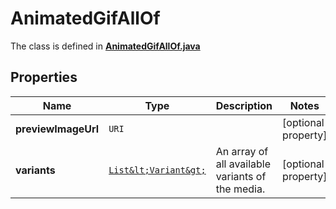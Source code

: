 

# AnimatedGifAllOf

The class is defined in **[AnimatedGifAllOf.java](../../src/main/java/example/micronaut/model/AnimatedGifAllOf.java)**

## Properties

Name | Type | Description | Notes
------------ | ------------- | ------------- | -------------
**previewImageUrl** | `URI` |  |  [optional property]
**variants** | [`List&lt;Variant&gt;`](Variant.md) | An array of all available variants of the media. |  [optional property]




